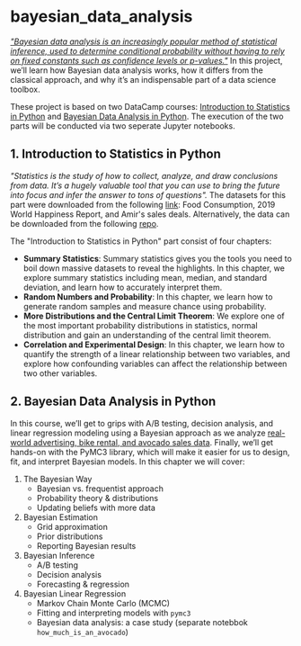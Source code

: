 # bayesian_data_analysis
[_"Bayesian data analysis is an increasingly popular method of statistical inference, used to determine conditional probability without having to rely on fixed constants such as confidence levels or p-values."_](https://app.datacamp.com/learn/courses/bayesian-data-analysis-in-python) In this project, we’ll learn how Bayesian data analysis works, how it differs from the classical approach, and why it’s an indispensable part of a data science toolbox. 

These project is based on two DataCamp courses: [Introduction to Statistics in Python](https://app.datacamp.com/learn/courses/introduction-to-statistics-in-python) and [Bayesian Data Analysis in Python](https://app.datacamp.com/learn/courses/bayesian-data-analysis-in-python). The execution of the two parts will be conducted via two seperate Jupyter notebooks. 

## 1. Introduction to Statistics in Python
_"Statistics is the study of how to collect, analyze, and draw conclusions from data. It’s a hugely valuable tool that you can use to bring the future into focus and infer the answer to tons of questions"._ The datasets for this part were downloaded from the following [link](https://app.datacamp.com/learn/courses/introduction-to-statistics-in-python): Food Consumption, 2019 World Happiness Report, and  Amir's sales deals.  Alternatively, the data can be downloaded from the following [repo](https://github.com/goodboychan/goodboychan.github.io/tree/main/_notebooks/dataset).

The "Introduction to Statistics in Python" part consist of four chapters:
- __Summary Statistics__: Summary statistics gives you the tools you need to boil down massive datasets to reveal the highlights. In this chapter, we explore summary statistics including mean, median, and standard deviation, and learn how to accurately interpret them.
- __Random Numbers and Probability__: In this chapter, we learn how to generate random samples and measure chance using probability.
- __More Distributions and the Central Limit Theorem__: We explore one of the most important probability distributions in statistics, normal distribution and gain an understanding of the central limit theorem.
- __Correlation and Experimental Design__: In this chapter, we learn how to quantify the strength of a linear relationship between two variables, and explore how confounding variables can affect the relationship between two other variables.

## 2. Bayesian Data Analysis in Python
In this course, we’ll get to grips with A/B testing, decision analysis, and linear regression modeling using a Bayesian approach as we analyze [real-world advertising,  bike rental, and avocado sales data](https://app.datacamp.com/learn/courses/bayesian-data-analysis-in-python). Finally, we’ll get hands-on with the PyMC3 library, which will make it easier for us to design, fit, and interpret Bayesian models. In this chapter we will cover:
1. The Bayesian Way
    - Bayesian vs. frequentist approach
    - Probability theory & distributions
    - Updating beliefs with more data
2. Bayesian Estimation
    - Grid approximation
    - Prior distributions
    - Reporting Bayesian results
3. Bayesian Inference
    - A/B testing
    - Decision analysis
    - Forecasting & regression
4. Bayesian Linear Regression
    - Markov Chain Monte Carlo (MCMC)
    - Fitting and interpreting models with `pymc3`
    - Bayesian data analysis: a case study (separate notebbok `how_much_is_an_avocado`)
